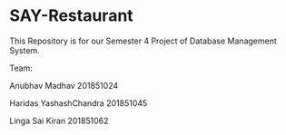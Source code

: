 # SAY-Restaurant
This Repository is for our Semester 4 Project of Database Management System.

Team:

Anubhav Madhav                  201851024

Haridas YashashChandra          201851045

Linga Sai Kiran                 201851062
